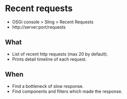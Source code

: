 # Recent requests

- OSGi console > Sling > Recent Requests
- http://server:port/requests

## What 

- List of recent http requests (max 20 by default).
- Prints detail timeline of each request.

## When 

- Find a bottleneck of slow response.
- Find components and filters which made the response. 

